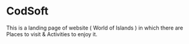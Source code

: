 # CodSoft
This is a landing page of website ( World of Islands ) in which there are Places to visit & Activities to enjoy it.
